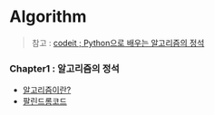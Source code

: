 # Algorithm
> 참고 : [codeit ; Python으로 배우는 알고리즘의 정석](https://www.codeit.kr/courses/8/assignments)

### Chapter1 : 알고리즘의 정석    
- [알고리즘이란?](https://blog.naver.com/chlwldk1998)            
- [팔린드롬](https://blog.naver.com/PostView.nhn?blogId=chlwldk1998&logNo=221777464586&parentCategoryNo=&categoryNo=27&viewDate=&isShowPopularPosts=false&from=postList)[코드](/code/chapter1/팔린드롬.py)    
   
